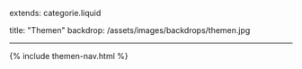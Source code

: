 extends: categorie.liquid

title: "Themen"
backdrop: /assets/images/backdrops/themen.jpg

---

{% include themen-nav.html %}